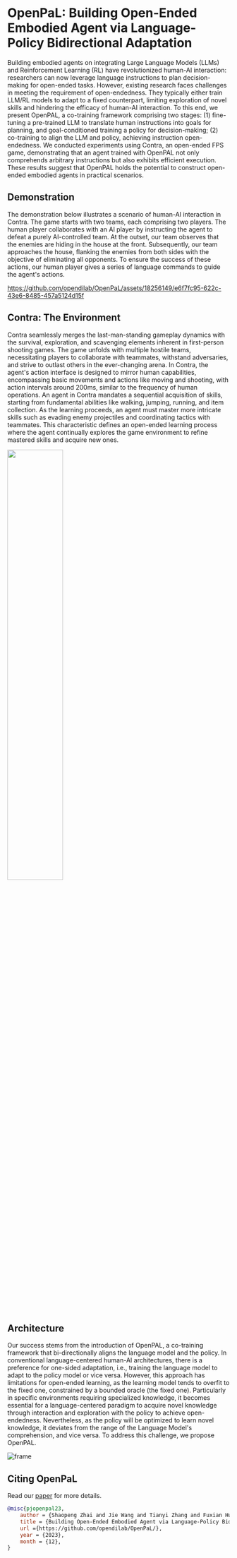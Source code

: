 # OpenPaL: Building Open-Ended Embodied Agent via Language-Policy Bidirectional Adaptation

Building embodied agents on integrating Large Language Models (LLMs) and Reinforcement Learning (RL) have revolutionized human-AI interaction: researchers can now leverage language instructions to plan decision-making for open-ended tasks. However, existing research faces challenges in meeting the requirement of open-endedness. They typically either train LLM/RL models to adapt to a fixed counterpart, limiting exploration of novel skills and hindering the efficacy of human-AI interaction. To this end, we present OpenPAL, a co-training framework comprising two stages: (1) fine-tuning a pre-trained LLM to translate human instructions into goals for planning, and goal-conditioned training a policy for decision-making; (2) co-training to align the LLM and policy, achieving instruction open-endedness. We conducted experiments using Contra, an open-ended FPS game, demonstrating that an agent trained with OpenPAL not only comprehends arbitrary instructions but also exhibits efficient execution. These results suggest that OpenPAL holds the potential to construct open-ended embodied agents in practical scenarios.


## Demonstration

The demonstration below illustrates a scenario of human-AI interaction in Contra. The game starts with two teams, each comprising two players. The human player collaborates with an AI player by instructing the agent to defeat a purely AI-controlled team. At the outset, our team observes that the enemies are hiding in the house at the front. Subsequently, our team approaches the house, flanking the enemies from both sides with the objective of eliminating all opponents. To ensure the success of these actions, our human player gives a series of language commands to guide the agent's actions. 

https://github.com/opendilab/OpenPaL/assets/18256149/e6f7fc95-622c-43e6-8485-457a5124d15f



## Contra: The Environment

Contra seamlessly merges the last-man-standing gameplay dynamics with the survival, exploration, and scavenging elements inherent in first-person shooting games. The game unfolds with multiple hostile teams, necessitating players to collaborate with teammates, withstand adversaries, and strive to outlast others in the ever-changing arena. In Contra, the agent's action interface is designed to mirror human capabilities, encompassing basic movements and actions like moving and shooting, with action intervals around 200ms, similar to the frequency of human operations. An agent in Contra mandates a sequential acquisition of skills, starting from fundamental abilities like walking, jumping, running, and item collection. As the learning proceeds, an agent must master more intricate skills such as evading enemy projectiles and coordinating tactics with teammates. This characteristic defines an open-ended learning process where the agent continually explores the game environment to refine mastered skills and acquire new ones.

<img src="https://github.com/opendilab/OpenPaL/assets/18256149/4434cd7a-ed5e-40ac-9bae-d226361bf8a1" width=50%>

## Architecture

Our success stems from the introduction of OpenPAL, a co-training framework that bi-directionally aligns the language model and the policy. In conventional language-centered human-AI architectures, there is a preference for one-sided adaptation, i.e., training the language model to adapt to the policy model or vice versa. However, this approach has limitations for open-ended learning, as the learning model tends to overfit to the fixed one, constrained by a bounded oracle (the fixed one). Particularly in specific environments requiring specialized knowledge, it becomes essential for a language-centered paradigm to acquire novel knowledge through interaction and exploration with the policy to achieve open-endedness. Nevertheless, as the policy will be optimized to learn novel knowledge, it deviates from the range of the Language Model's comprehension, and vice versa. To address this challenge, we propose OpenPAL.

![frame](https://github.com/opendilab/OpenPaL/assets/18256149/3cb10011-1483-4ba4-82cb-e75038cf3f22)



## Citing OpenPaL

Read our [paper](/paper.pdf) for more details.

```bibtex
@misc{pjopenpal23,
    author = {Shaopeng Zhai and Jie Wang and Tianyi Zhang and Fuxian Huang and Qi Zhang and Ming Zhou and Jing Hou and Yu Qiao and Yu Liu},
    title = {Building Open-Ended Embodied Agent via Language-Policy Bidirectional Adaptation},
    url ={https://github.com/opendilab/OpenPaL/},
    year = {2023},
    month = {12},
}
```
